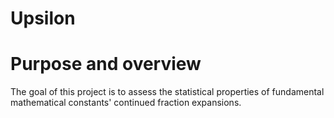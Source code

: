 # Upsilon

# Purpose and overview
The goal of this project is to assess the statistical properties of fundamental mathematical constants' continued
fraction expansions.